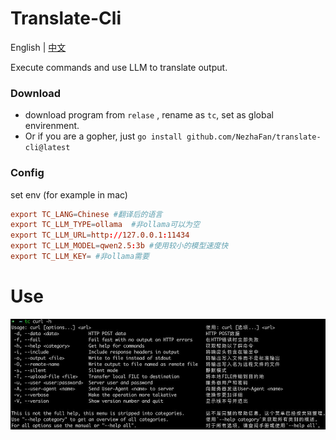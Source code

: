 
# Translate-Cli

English | [中文](README_ZH_CN.md)

Execute commands and use LLM to translate output.


### Download
- download program from `relase` , rename as `tc`, set as global envirenment.
- Or if you are a gopher, just `go install github.com/NezhaFan/translate-cli@latest`

### Config
set env (for example in mac)
```conf
export TC_LANG=Chinese #翻译后的语言
export TC_LLM_TYPE=ollama  #非ollama可以为空
export TC_LLM_URL=http://127.0.0.1:11434
export TC_LLM_MODEL=qwen2.5:3b #使用较小的模型速度快
export TC_LLM_KEY= #非ollama需要
```

# Use
![](img/demo1.jpg)